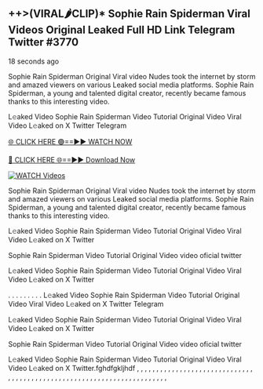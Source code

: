 ## ++>(VIRAL🌶CLIP)* Sophie Rain Spiderman Viral Videos Original Leaked Full HD Link Telegram Twitter #3770

18 seconds ago

Sophie Rain Spiderman Original Viral video Nudes took the internet by storm and amazed viewers on various Leaked social media platforms. Sophie Rain Spiderman, a young and talented digital creator, recently became famous thanks to this interesting video.

L𝚎aked Video Sophie Rain Spiderman Video Tutorial Original Video Viral Video L𝚎aked on X Twitter Telegram

[🌐 CLICK HERE 🟢==►► WATCH NOW](https://dekho-ki-hoy-07-2k25.blogspot.com/2025/01/viral-live.html)

[🔴 CLICK HERE 🌐==►► Download Now](https://dekho-ki-hoy-07-2k25.blogspot.com/2025/01/viral-live.html)

[![WATCH Videos](https://i.imgur.com/dJHk4Zq.gif)](https://dekho-ki-hoy-07-2k25.blogspot.com/2025/01/viral-live.html)

Sophie Rain Spiderman Original Viral video Nudes took the internet by storm and amazed viewers on various Leaked social media platforms. Sophie Rain Spiderman, a young and talented digital creator, recently became famous thanks to this interesting video.

L𝚎aked Video Sophie Rain Spiderman Video Tutorial Original Video Viral Video L𝚎aked on X Twitter

Sophie Rain Spiderman Video Tutorial Original Video video oficial twitter

L𝚎aked Video Sophie Rain Spiderman Video Tutorial Original Video Viral Video L𝚎aked on X Twitter

. . . . . . . . . L𝚎aked Video Sophie Rain Spiderman Video Tutorial Original Video Viral Video L𝚎aked on X Twitter Telegram

L𝚎aked Video Sophie Rain Spiderman Video Tutorial Original Video Viral Video L𝚎aked on X Twitter

Sophie Rain Spiderman Video Tutorial Original Video video oficial twitter

L𝚎aked Video Sophie Rain Spiderman Video Tutorial Original Video Viral Video L𝚎aked on X Twitter.fghdfgkljhdf
,
,
,
,
,
,
,
,
,
,
,
,
,
,
,
,
,
,
,
,
,
,
,
,
,
,
,
,
,
,
,
,
,
,
,
,
,
,
,
,
,
,
,
,
,
,
,
,
,
,
,
,
,
,
,
,
,
,
,
,
,
,
,
,
,
,
,
,
,
,
,